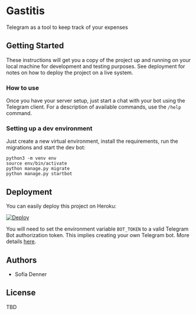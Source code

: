 # Gastitis

Telegram as a tool to keep track of your expenses

## Getting Started

These instructions will get you a copy of the project up and running on your local machine for development and testing purposes. See deployment for notes on how to deploy the project on a live system.

### How to use

Once you have your server setup, just start a chat with your bot using the Telegram client. For a description of available commands, use the `/help` command.

### Setting up a dev environment

Just create a new virtual environment, install the requirements, run the migrations and start the dev bot:
```
python3 -m venv env
source env/bin/activate
python manage.py migrate
python manage.py startbot
```

## Deployment

You can easily deploy this project on Heroku:

[![Deploy](https://www.herokucdn.com/deploy/button.svg)](https://heroku.com/deploy)

You will need to set the environment variable `BOT_TOKEN` to a valid Telegram Bot authorization token. This implies creating your own Telegram bot. More details [here](https://core.telegram.org/bots#6-botfather).

## Authors

* Sofía Denner

## License

TBD
